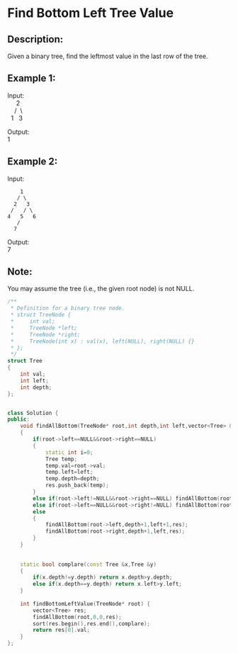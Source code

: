 Find Bottom Left Tree Value
===================
Description:
----------------
 Given a binary tree, find the leftmost value in the last row of the tree.

Example 1:
-------------
Input:<br>
     2<br>
    /  \ <br>
  1   3<br>

Output:<br>
1

Example 2:
------------------
Input:<br>

        1
       / \
      2   3
     /   / \
    4   5   6
       /
      7

Output:<br>
7<br>

Note: 
---------------
You may assume the tree (i.e., the given root node) is not NULL. 












```cpp
/**
 * Definition for a binary tree node.
 * struct TreeNode {
 *     int val;
 *     TreeNode *left;
 *     TreeNode *right;
 *     TreeNode(int x) : val(x), left(NULL), right(NULL) {}
 * };
 */
struct Tree
{
    int val;
    int left;
    int depth;
};


class Solution {
public:
    void findAllBottom(TreeNode* root,int depth,int left,vector<Tree> &res)
    {
        if(root->left==NULL&&root->right==NULL)
        {
            static int i=0;
            Tree temp;
            temp.val=root->val;
            temp.left=left;
            temp.depth=depth;
            res.push_back(temp);
        }
        else if(root->left!=NULL&&root->right==NULL) findAllBottom(root->left,depth+1,left+1,res);
        else if(root->left==NULL&&root->right!=NULL) findAllBottom(root->right,depth+1,left,res);
        else
        {
            findAllBottom(root->left,depth+1,left+1,res);
            findAllBottom(root->right,depth+1,left,res);
        }
    }
    
    
    static bool complare(const Tree &x,Tree &y)
    {
        if(x.depth!=y.depth) return x.depth>y.depth;
        else if(x.depth==y.depth) return x.left>y.left;
    }
    
    int findBottomLeftValue(TreeNode* root) {
        vector<Tree> res;
        findAllBottom(root,0,0,res);
        sort(res.begin(),res.end(),complare);
        return res[0].val;
    }
};
```
